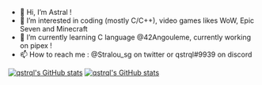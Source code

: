 - 👋 Hi, I’m Astral ! 
- 👀 I’m interested in coding (mostly C/C++), video games likes WoW, Epic Seven and Minecraft
- 🌱 I’m currently learning C language @42Angouleme, currently working on pipex !
- 📫 How to reach me : @Stralou_sg on twitter or qstrql#9939 on discord

[![qstrql's GitHub stats](https://github-readme-stats.vercel.app/api/top-langs/?username=qstrql&hide=java,html,css&layout=compact&theme=dracula&hide_title=false&])](https://github.com/anuraghazra/github-readme-stats)
[![qstrql's GitHub stats](https://github-readme-stats.vercel.app/api?username=qstrql&theme=dracula&show_icons=false&hide_rank=true&hide=issues&hide_title=true)](https://github.com/anuraghazra/github-readme-stats)
<!---
qstrql/qstrql is a ✨ special ✨ repository because its `README.md` (this file) appears on your GitHub profile.
You can click the Preview link to take a look at your changes.
--->
